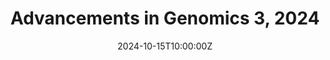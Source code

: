 ---
title: "Advancements in Genomics 3, 2024"
date: 2024-10-15T10:00:00Z
authors: ["Dr. A", "Prof. B"]
pdf: "/files/genomics2024.pdf"
---
